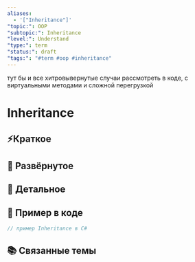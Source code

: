 ```yaml
---
aliases:
  - '["Inheritance"]'
"topic:": OOP
"subtopic:": Inheritance
"level:": Understand
"type:": term
"status:": draft
"tags:": "#term #oop #inheritance"
---
```

тут бы и все хитровывернутые случаи рассмотреть в коде, с виртуальными методами и сложной перегрузкой
# Inheritance

## ⚡Краткое
<!-- GPT: Дай очень кратко определение термина Inheritance в контексте ООП -->

## 📖 Развёрнутое
<!-- GPT: Дай более развёрнутое определение термина Inheritance в контексте ООП -->

## 🧩 Детальное
<!-- GPT: Дай детальное определение термина Inheritance в контексте ООП с примерами кода и объяснениями связанных ООП терминов, использованых в опредении этого термина, в случае если такие термины в определении есть и это важно для понимания -->

## 🧪 Пример в коде
```csharp
// пример Inheritance в C#
```

## 📚 Связанные темы
<!-- GPT: С какими ещё ООП понятиями может быть связан Inheritance  -->
